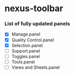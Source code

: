 # nexus-toolbar

### List of fully updated panels
- [x] Manage.panel
- [x] Quality Control.panel
- [x] Selection.panel
- [ ] Support.panel
- [ ] Toggles.panel
- [ ] Tools.panel
- [ ] Views and Sheets.panel
